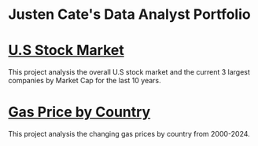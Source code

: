 # Justen Cate's Data Analyst Portfolio

# [U.S Stock Market](https://github.com/MrJCate/USStockMarket)

This project analysis the overall U.S stock market and the current 3 largest companies by Market Cap for the last 10 years.

# [Gas Price by Country]()

This project analysis the changing gas prices by country from 2000-2024.
